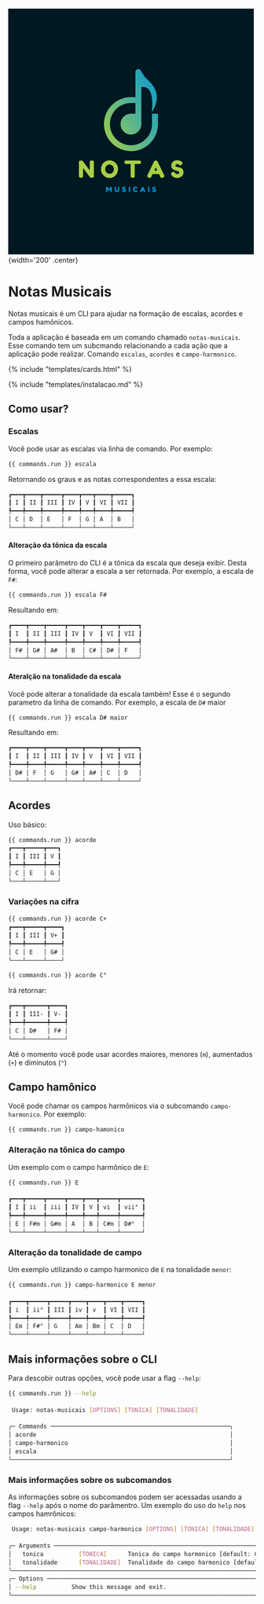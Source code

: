 ![Logo do projeto](assets/logo_notas_musicais.png
){width='200' .center}

# Notas Musicais

Notas musicais é um CLI para ajudar na formação de escalas, acordes e campos hamônicos.

Toda a aplicação é baseada em um comando chamado `notas-musicais`. Esse comando tem um subcmando relacionando a cada ação que a aplicação pode realizar. Comando `escalas`, `acordes` e `campo-harmonico`.

{% include "templates/cards.html" %}

{% include "templates/instalacao.md" %}

## Como usar?

### Escalas

Você pode usar as escalas via linha de comando. Por exemplo:

```bash
{{ commands.run }} escala
```

Retornando os graus e as notas correspondentes a essa escala:

```bash
┏━━━┳━━━━┳━━━━━┳━━━━┳━━━┳━━━━┳━━━━━┓
┃ I ┃ II ┃ III ┃ IV ┃ V ┃ VI ┃ VII ┃
┡━━━╇━━━━╇━━━━━╇━━━━╇━━━╇━━━━╇━━━━━┩
│ C │ D  │ E   │ F  │ G │ A  │ B   │
└───┴────┴─────┴────┴───┴────┴─────┘
```

#### Alteração da tônica da escala

O primeiro parâmetro do CLI é a tônica da escala que deseja exibir. Desta forma, você pode alterar a escala a ser retornada. Por exemplo, a escala de `F#`:

```bash
{{ commands.run }} escala F#
```

Resultando em:

```bash
┏━━━━┳━━━━┳━━━━━┳━━━━┳━━━━┳━━━━┳━━━━━┓
┃ I  ┃ II ┃ III ┃ IV ┃ V  ┃ VI ┃ VII ┃
┡━━━━╇━━━━╇━━━━━╇━━━━╇━━━━╇━━━━╇━━━━━┩
│ F# │ G# │ A#  │ B  │ C# │ D# │ F   │
└────┴────┴─────┴────┴────┴────┴─────┘
```

#### Ateralção na tonalidade da escala

Você pode alterar a tonalidade da escala também! Esse é o segundo parametro da linha de comando. Por exemplo, a escala de `D#` maior

```bash
{{ commands.run }} escala D# maior
```

Resultando em:

```bash
┏━━━━┳━━━━┳━━━━━┳━━━━┳━━━━┳━━━━┳━━━━━┓
┃ I  ┃ II ┃ III ┃ IV ┃ V  ┃ VI ┃ VII ┃
┡━━━━╇━━━━╇━━━━━╇━━━━╇━━━━╇━━━━╇━━━━━┩
│ D# │ F  │ G   │ G# │ A# │ C  │ D   │
└────┴────┴─────┴────┴────┴────┴─────┘
```

## Acordes

Uso básico:

```bash
{{ commands.run }} acorde
┏━━━┳━━━━━┳━━━┓
┃ I ┃ III ┃ V ┃
┡━━━╇━━━━━╇━━━┩
│ C │ E   │ G │
└───┴─────┴───┘
```

### Variações na cifra

```bash
{{ commands.run }} acorde C+
┏━━━┳━━━━━┳━━━━┓
┃ I ┃ III ┃ V+ ┃
┡━━━╇━━━━━╇━━━━┩
│ C │ E   │ G# │
└───┴─────┴────┘
```

```bash
{{ commands.run }} acorde C°
```

Irá retornar:

```bash
┏━━━┳━━━━━━┳━━━━┓
┃ I ┃ III- ┃ V- ┃
┡━━━╇━━━━━━╇━━━━┩
│ C │ D#   │ F# │
└───┴──────┴────┘
```

Até o momento você pode usar acordes maiores, menores (`m`), aumentados (`+`) e diminutos (`°`)

## Campo hamônico

Você pode chamar os campos harmônicos via o subcomando `campo-harmonico`. Por exemplo:

```bash
{{ commands.run }} campo-hamonico
```

### Alteração na tônica do campo

Um exemplo com o campo harmônico de `E`:

```bash
{{ commands.run }} E

┏━━━┳━━━━━┳━━━━━┳━━━━┳━━━┳━━━━━┳━━━━━━┓
┃ I ┃ ii  ┃ iii ┃ IV ┃ V ┃ vi  ┃ vii° ┃
┡━━━╇━━━━━╇━━━━━╇━━━━╇━━━╇━━━━━╇━━━━━━┩
│ E │ F#m │ G#m │ A  │ B │ C#m │ D#°  │
└───┴─────┴─────┴────┴───┴─────┴──────┘
```

### Alteração da tonalidade de campo

Um exemplo utilizando o campo harmonico de `E` na tonalidade `menor`:

```bash
{{ commands.run }} campo-harmonico E menor

┏━━━━┳━━━━━┳━━━━━┳━━━━┳━━━━┳━━━━┳━━━━━┓
┃ i  ┃ ii° ┃ III ┃ iv ┃ v  ┃ VI ┃ VII ┃
┡━━━━╇━━━━━╇━━━━━╇━━━━╇━━━━╇━━━━╇━━━━━┩
│ Em │ F#° │ G   │ Am │ Bm │ C  │ D   │
└────┴─────┴─────┴────┴────┴────┴─────┘
```

## Mais informações sobre o CLI

Para descobir outras opções, você pode usar a flag `--help`:

```bash
{{ commands.run }} --help

 Usage: notas-musicais [OPTIONS] [TONICA] [TONALIDADE]                                                 
                                                                                                
╭─ Commands ───────────────────────────────────────────────────╮
│ acorde                                                       │
│ campo-harmonico                                              │
│ escala                                                       │
╰──────────────────────────────────────────────────────────────╯
```

### Mais informações sobre os subcomandos

As informações sobre os subcomandos podem ser acessadas usando a flag `--help` após o nome do parâmentro. Um exemplo do uso do `help` nos campos hamrônicos:

```bash
 Usage: notas-musicais campo-harmonico [OPTIONS] [TONICA] [TONALIDADE]               
                                                                                     
╭─ Arguments ───────────────────────────────────────────────────────────────────────╮
│   tonica          [TONICA]      Tonica do campo harmonico [default: C]            │
│   tonalidade      [TONALIDADE]  Tonalidade do campo harmonico [default: maior]    │
╰───────────────────────────────────────────────────────────────────────────────────╯
╭─ Options ─────────────────────────────────────────────────────────────────────────╮
│ --help          Show this message and exit.                                       │
╰───────────────────────────────────────────────────────────────────────────────────╯
```
